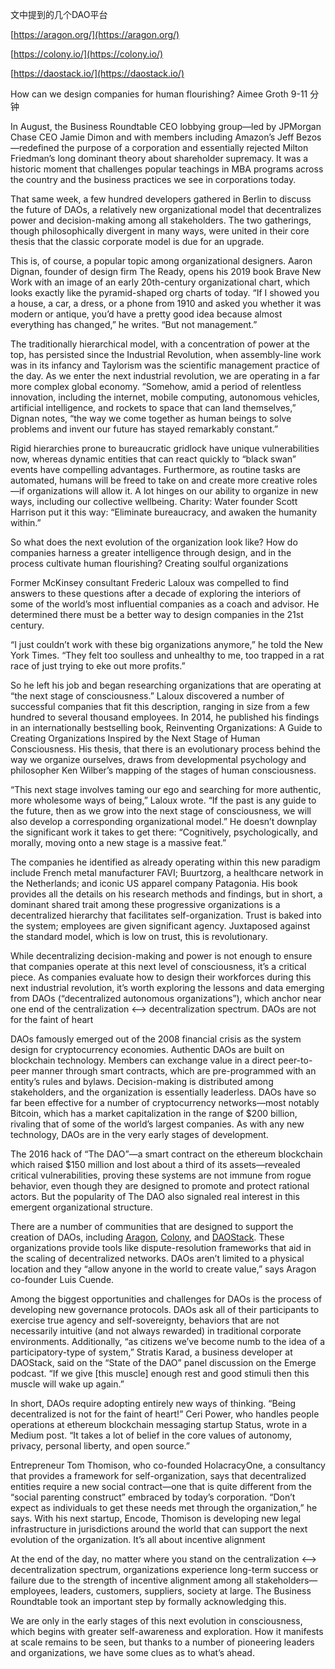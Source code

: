 文中提到的几个DAO平台

[https://aragon.org/](https://aragon.org/)

[https://colony.io/](https://colony.io/)

[https://daostack.io/](https://daostack.io/)


How can we design companies for human flourishing?
Aimee Groth
9-11 分钟

In August, the Business Roundtable CEO lobbying group—led by JPMorgan Chase CEO Jamie Dimon and with members including Amazon’s Jeff Bezos—redefined the purpose of a corporation and essentially rejected Milton Friedman’s long dominant theory about shareholder supremacy. It was a historic moment that challenges popular teachings in MBA programs across the country and the business practices we see in corporations today.

That same week, a few hundred developers gathered in Berlin to discuss the future of DAOs, a relatively new organizational model that decentralizes power and decision-making among all stakeholders. The two gatherings, though philosophically divergent in many ways, were united in their core thesis that the classic corporate model is due for an upgrade.

This is, of course, a popular topic among organizational designers. Aaron Dignan, founder of design firm The Ready, opens his 2019 book Brave New Work with an image of an early 20th-century organizational chart, which looks exactly like the pyramid-shaped org charts of today. “If I showed you a house, a car, a dress, or a phone from 1910 and asked you whether it was modern or antique, you’d have a pretty good idea because almost everything has changed,” he writes. “But not management.”

The traditionally hierarchical model, with a concentration of power at the top, has persisted since the Industrial Revolution, when assembly-line work was in its infancy and Taylorism was the scientific management practice of the day. As we enter the next industrial revolution, we are operating in a far more complex global economy. “Somehow, amid a period of relentless innovation, including the internet, mobile computing, autonomous vehicles, artificial intelligence, and rockets to space that can land themselves,” Dignan notes, “the way we come together as human beings to solve problems and invent our future has stayed remarkably constant.”

Rigid hierarchies prone to bureaucratic gridlock have unique vulnerabilities now, whereas dynamic entities that can react quickly to “black swan” events have compelling advantages. Furthermore, as routine tasks are automated, humans will be freed to take on and create more creative roles—if organizations will allow it. A lot hinges on our ability to organize in new ways, including our collective wellbeing. Charity: Water founder Scott Harrison put it this way: “Eliminate bureaucracy, and awaken the humanity within.”

So what does the next evolution of the organization look like? How do companies harness a greater intelligence through design, and in the process cultivate human flourishing?
Creating soulful organizations

Former McKinsey consultant Frederic Laloux was compelled to find answers to these questions after a decade of exploring the interiors of some of the world’s most influential companies as a coach and advisor. He determined there must be a better way to design companies in the 21st century.

“I just couldn’t work with these big organizations anymore,” he told the New York Times. “They felt too soulless and unhealthy to me, too trapped in a rat race of just trying to eke out more profits.”

So he left his job and began researching organizations that are operating at “the next stage of consciousness.” Laloux discovered a number of successful companies that fit this description, ranging in size from a few hundred to several thousand employees. In 2014, he published his findings in an internationally bestselling book, Reinventing Organizations: A Guide to Creating Organizations Inspired by the Next Stage of Human Consciousness. His thesis, that there is an evolutionary process behind the way we organize ourselves, draws from developmental psychology and philosopher Ken Wilber’s mapping of the stages of human consciousness.

“This next stage involves taming our ego and searching for more authentic, more wholesome ways of being,” Laloux wrote. “If the past is any guide to the future, then as we grow into the next stage of consciousness, we will also develop a corresponding organizational model.” He doesn’t downplay the significant work it takes to get there: “Cognitively, psychologically, and morally, moving onto a new stage is a massive feat.”

The companies he identified as already operating within this new paradigm include French metal manufacturer FAVI; Buurtzorg, a healthcare network in the Netherlands; and iconic US apparel company Patagonia. His book provides all the details on his research methods and findings, but in short, a dominant shared trait among these progressive organizations is a decentralized hierarchy that facilitates self-organization. Trust is baked into the system; employees are given significant agency. Juxtaposed against the standard model, which is low on trust, this is revolutionary.

While decentralizing decision-making and power is not enough to ensure that companies operate at this next level of consciousness, it’s a critical piece. As companies evaluate how to design their workforces during this next industrial revolution, it’s worth exploring the lessons and data emerging from DAOs (“decentralized autonomous organizations”), which anchor near one end of the centralization <—> decentralization spectrum.
DAOs are not for the faint of heart

DAOs famously emerged out of the 2008 financial crisis as the system design for cryptocurrency economies. Authentic DAOs are built on blockchain technology. Members can exchange value in a direct peer-to-peer manner through smart contracts, which are pre-programmed with an entity’s rules and bylaws. Decision-making is distributed among stakeholders, and the organization is essentially leaderless. DAOs have so far been effective for a number of cryptocurrency networks—most notably Bitcoin, which has a market capitalization in the range of $200 billion, rivaling that of some of the world’s largest companies. As with any new technology, DAOs are in the very early stages of development.

The 2016 hack of “The DAO”—a smart contract on the ethereum blockchain which raised $150 million and lost about a third of its assets—revealed critical vulnerabilities, proving these systems are not immune from rogue behavior, even though they are designed to promote and protect rational actors. But the popularity of The DAO also signaled real interest in this emergent organizational structure.

There are a number of communities that are designed to support the creation of DAOs, including [Aragon](https://aragon.org/), [Colony](https://colony.io/), and [DAOStack](https://daostack.io/). These organizations provide tools like dispute-resolution frameworks that aid in the scaling of decentralized networks. DAOs aren’t limited to a physical location and they “allow anyone in the world to create value,” says Aragon co-founder Luis Cuende.

Among the biggest opportunities and challenges for DAOs is the process of developing new governance protocols. DAOs ask all of their participants to exercise true agency and self-sovereignty, behaviors that are not necessarily intuitive (and not always rewarded) in traditional corporate environments. Additionally, “as citizens we’ve become numb to the idea of a participatory-type of system,” Stratis Karad, a business developer at DAOStack, said on the “State of the DAO” panel discussion on the Emerge podcast. “If we give [this muscle] enough rest and good stimuli then this muscle will wake up again.”

In short, DAOs require adopting entirely new ways of thinking. “Being decentralized is not for the faint of heart!” Ceri Power, who handles people operations at ethereum blockchain messaging startup Status, wrote in a Medium post. “It takes a lot of belief in the core values of autonomy, privacy, personal liberty, and open source.”

Entrepreneur Tom Thomison, who co-founded HolacracyOne, a consultancy that provides a framework for self-organization, says that decentralized entities require a new social contract—one that is quite different from the “social parenting construct” embraced by today’s corporation. “Don’t expect as individuals to get these needs met through the organization,” he says. With his next startup, Encode, Thomison is developing new legal infrastructure in jurisdictions around the world that can support the next evolution of the organization.
It’s all about incentive alignment

At the end of the day, no matter where you stand on the centralization <—> decentralization spectrum, organizations experience long-term success or failure due to the strength of incentive alignment among all stakeholders—employees, leaders, customers, suppliers, society at large. The Business Roundtable took an important step by formally acknowledging this.

We are only in the early stages of this next evolution in consciousness, which begins with greater self-awareness and exploration. How it manifests at scale remains to be seen, but thanks to a number of pioneering leaders and organizations, we have some clues as to what’s ahead.
